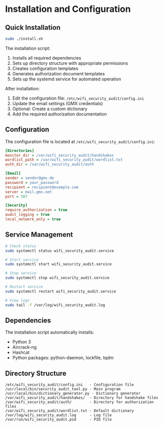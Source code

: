# Installation and Configuration

## Quick Installation

```bash
sudo ./install.sh
```

The installation script:
1. Installs all required dependencies
2. Sets up directory structure with appropriate permissions
3. Creates configuration templates
4. Generates authorization document templates
5. Sets up the systemd service for automated operation

After installation:
1. Edit the configuration file: `/etc/wifi_security_audit/config.ini`
2. Update the email settings (GMX credentials)
3. Optional: Create a custom dictionary
4. Add the required authorization documentation

## Configuration

The configuration file is located at `/etc/wifi_security_audit/config.ini`:

```ini
[Directories]
monitor_dir = /var/wifi_security_audit/handshakes
wordlist_path = /var/wifi_security_audit/wordlist.txt
auth_dir = /var/wifi_security_audit/auth

[Email]
sender = sender@gmx.de
password = your_password
recipient = recipient@example.com
server = mail.gmx.net
port = 587

[Security]
require_authorization = true
audit_logging = true
local_network_only = true
```

## Service Management

```bash
# Check status
sudo systemctl status wifi_security_audit.service

# Start service
sudo systemctl start wifi_security_audit.service

# Stop service
sudo systemctl stop wifi_security_audit.service

# Restart service
sudo systemctl restart wifi_security_audit.service

# View logs
sudo tail -f /var/log/wifi_security_audit.log
```

## Dependencies

The installation script automatically installs:
- Python 3
- Aircrack-ng
- Hashcat
- Python packages: python-daemon, lockfile, tqdm

## Directory Structure

```
/etc/wifi_security_audit/config.ini   - Configuration file
/usr/local/bin/security_audit_tool.py - Main program
/usr/local/bin/dictionary_generator.py - Dictionary generator
/var/wifi_security_audit/handshakes/  - Directory for handshake files
/var/wifi_security_audit/auth/        - Directory for authorization files
/var/wifi_security_audit/wordlist.txt - Default dictionary
/var/log/wifi_security_audit.log      - Log file
/var/run/wifi_security_audit.pid      - PID file
```